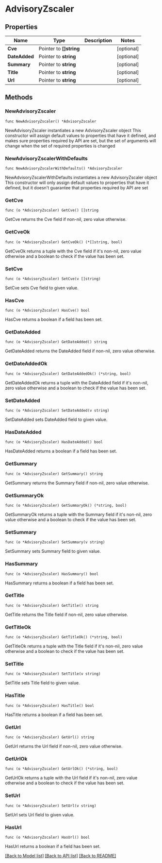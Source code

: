 # AdvisoryZscaler

## Properties

Name | Type | Description | Notes
------------ | ------------- | ------------- | -------------
**Cve** | Pointer to **[]string** |  | [optional] 
**DateAdded** | Pointer to **string** |  | [optional] 
**Summary** | Pointer to **string** |  | [optional] 
**Title** | Pointer to **string** |  | [optional] 
**Url** | Pointer to **string** |  | [optional] 

## Methods

### NewAdvisoryZscaler

`func NewAdvisoryZscaler() *AdvisoryZscaler`

NewAdvisoryZscaler instantiates a new AdvisoryZscaler object
This constructor will assign default values to properties that have it defined,
and makes sure properties required by API are set, but the set of arguments
will change when the set of required properties is changed

### NewAdvisoryZscalerWithDefaults

`func NewAdvisoryZscalerWithDefaults() *AdvisoryZscaler`

NewAdvisoryZscalerWithDefaults instantiates a new AdvisoryZscaler object
This constructor will only assign default values to properties that have it defined,
but it doesn't guarantee that properties required by API are set

### GetCve

`func (o *AdvisoryZscaler) GetCve() []string`

GetCve returns the Cve field if non-nil, zero value otherwise.

### GetCveOk

`func (o *AdvisoryZscaler) GetCveOk() (*[]string, bool)`

GetCveOk returns a tuple with the Cve field if it's non-nil, zero value otherwise
and a boolean to check if the value has been set.

### SetCve

`func (o *AdvisoryZscaler) SetCve(v []string)`

SetCve sets Cve field to given value.

### HasCve

`func (o *AdvisoryZscaler) HasCve() bool`

HasCve returns a boolean if a field has been set.

### GetDateAdded

`func (o *AdvisoryZscaler) GetDateAdded() string`

GetDateAdded returns the DateAdded field if non-nil, zero value otherwise.

### GetDateAddedOk

`func (o *AdvisoryZscaler) GetDateAddedOk() (*string, bool)`

GetDateAddedOk returns a tuple with the DateAdded field if it's non-nil, zero value otherwise
and a boolean to check if the value has been set.

### SetDateAdded

`func (o *AdvisoryZscaler) SetDateAdded(v string)`

SetDateAdded sets DateAdded field to given value.

### HasDateAdded

`func (o *AdvisoryZscaler) HasDateAdded() bool`

HasDateAdded returns a boolean if a field has been set.

### GetSummary

`func (o *AdvisoryZscaler) GetSummary() string`

GetSummary returns the Summary field if non-nil, zero value otherwise.

### GetSummaryOk

`func (o *AdvisoryZscaler) GetSummaryOk() (*string, bool)`

GetSummaryOk returns a tuple with the Summary field if it's non-nil, zero value otherwise
and a boolean to check if the value has been set.

### SetSummary

`func (o *AdvisoryZscaler) SetSummary(v string)`

SetSummary sets Summary field to given value.

### HasSummary

`func (o *AdvisoryZscaler) HasSummary() bool`

HasSummary returns a boolean if a field has been set.

### GetTitle

`func (o *AdvisoryZscaler) GetTitle() string`

GetTitle returns the Title field if non-nil, zero value otherwise.

### GetTitleOk

`func (o *AdvisoryZscaler) GetTitleOk() (*string, bool)`

GetTitleOk returns a tuple with the Title field if it's non-nil, zero value otherwise
and a boolean to check if the value has been set.

### SetTitle

`func (o *AdvisoryZscaler) SetTitle(v string)`

SetTitle sets Title field to given value.

### HasTitle

`func (o *AdvisoryZscaler) HasTitle() bool`

HasTitle returns a boolean if a field has been set.

### GetUrl

`func (o *AdvisoryZscaler) GetUrl() string`

GetUrl returns the Url field if non-nil, zero value otherwise.

### GetUrlOk

`func (o *AdvisoryZscaler) GetUrlOk() (*string, bool)`

GetUrlOk returns a tuple with the Url field if it's non-nil, zero value otherwise
and a boolean to check if the value has been set.

### SetUrl

`func (o *AdvisoryZscaler) SetUrl(v string)`

SetUrl sets Url field to given value.

### HasUrl

`func (o *AdvisoryZscaler) HasUrl() bool`

HasUrl returns a boolean if a field has been set.


[[Back to Model list]](../README.md#documentation-for-models) [[Back to API list]](../README.md#documentation-for-api-endpoints) [[Back to README]](../README.md)


